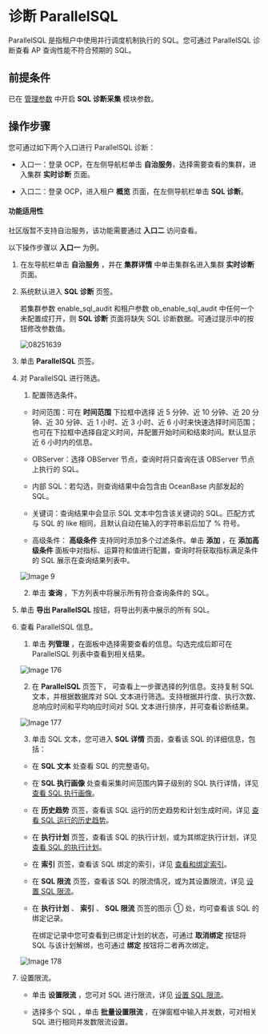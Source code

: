 诊断 ParallelSQL
===================================

ParallelSQL 是指租户中使用并行调度机制执行的 SQL。您可通过 ParallelSQL 诊断查看 AP 查询性能不符合预期的 SQL。

## 前提条件

已在 [管理参数](../../600.cluster-functions/300.manage-a-cluster/1200.manage-o&m-configuration/200.manage-o&m-configuration-parameters.md) 中开启 **SQL 诊断采集** 模块参数。

操作步骤
-------------------------

您可通过如下两个入口进行 ParallelSQL 诊断：

* 入口一：登录 OCP，在左侧导航栏单击 **自治服务**，选择需要查看的集群，进入集群 **实时诊断** 页面。

* 入口二：登录 OCP，进入租户 **概览** 页面，在左侧导航栏单击 **SQL 诊断**。

<main id="notice" type='notice'>
   <h4>功能适用性</h4>
   <p>社区版暂不支持自治服务，该功能需要通过 <b>入口二</b> 访问查看。</p>
</main>

以下操作步骤以 **入口一** 为例。

1. 在左导航栏单击 **自治服务** ，并在 **集群详情** 中单击集群名进入集群 **实时诊断** 页面。

2. 系统默认进入 **SQL 诊断** 页签。

    若集群参数 enable_sql_audit 和租户参数 ob_enable_sql_audit 中任何一个未配置成打开，则 **SQL 诊断** 页面将缺失 SQL 诊断数据。可通过提示中的按钮修改参数值。

    ![08251639](https://help-static-aliyun-doc.aliyuncs.com/assets/img/zh-CN/3045889261/p312416.png)
  
3. 单击 **ParallelSQL** 页签。

4. 对 ParallelSQL 进行筛选。

   1. 配置筛选条件。

     * 时间范围：可在 **时间范围** 下拉框中选择 近 5 分钟、近 10 分钟、近 20 分钟、近 30 分钟、近 1 小时、近 3 小时、近 6 小时来快速选择时间范围；也可在下拉框中选择自定义时间，并配置开始时间和结束时间。默认显示近 6 小时内的信息。

     * OBServer：选择 OBServer 节点，查询时将只查询在该 OBServer 节点上执行的 SQL。

     * 内部 SQL：若勾选，则查询结果中会包含由 OceanBase 内部发起的 SQL。

     * 关键词：查询结果中会显示 SQL 文本中包含该关键词的 SQL。匹配方式与 SQL 的 like 相同，且默认自动在输入的字符串前后加了 % 符号。

     * 高级条件： **高级条件** 支持同时添加多个过滤条件。单击 **添加** ，在 **添加高级条件** 面板中对指标、运算符和值进行配置，查询时将获取指标满足条件的 SQL 展示在查询结果列表中。

     ![Image 9](https://obbusiness-private.oss-cn-shanghai.aliyuncs.com/doc/img/ocp/432/parallelsql.png)

   2. 单击 **查询** ，下方列表中将展示所有符合查询条件的 SQL。

5. 单击 **导出 ParallelSQL** 按钮，将导出列表中展示的所有 SQL。

6. 查看 ParallelSQL 信息。

   1. 单击 **列管理** ，在面板中选择需要查看的信息。勾选完成后即可在 ParallelSQL 列表中查看到相关结果。

     ![Image 176](https://help-static-aliyun-doc.aliyuncs.com/assets/img/zh-CN/8291489461/p429718.png)

   2. 在 **ParallelSQL** 页签下， 可查看上一步骤选择的列信息。支持复制 SQL 文本，并根据数据库对 SQL 文本进行筛选。支持根据并行度、执行次数、总响应时间和平均响应时间对 SQL 文本进行排序，并可查看诊断结果。

     ![Image 177](https://help-static-aliyun-doc.aliyuncs.com/assets/img/zh-CN/8291489461/p429720.png)

   3. 单击 SQL 文本，您可进入 **SQL 详情** 页面，查看该 SQL 的详细信息，包括：

     * 在 **SQL 文本** 处查看 SQL 的完整语句。

     * 在 **SQL 执行画像** 处查看采集时间范围内算子级别的 SQL 执行详情，详见 [查看 SQL 执行画像](../100.manage-sql-diagnosis/1000.view-sql-details.md)。

     * 在 **历史趋势** 页签，查看该 SQL 运行的历史趋势和计划生成时间，详见 [查看 SQL 运行的历史趋势](../100.manage-sql-diagnosis/1000.view-sql-details.md)。

     * 在 **执行计划** 页签，查看该 SQL 的执行计划，或为其绑定执行计划，详见 [查看 SQL 的执行计划](../100.manage-sql-diagnosis/1000.view-sql-details.md)。

     * 在 **索引** 页签，查看该 SQL 绑定的索引，详见 [查看和绑定索引](../100.manage-sql-diagnosis/1000.view-sql-details.md)。

     * 在 **SQL 限流** 页签，查看该 SQL 的限流情况，或为其设置限流，详见 [设置 SQL 限流](../100.manage-sql-diagnosis/1000.view-sql-details.md)。

     * 在 **执行计划** 、 **索引** 、 **SQL 限流** 页签的图示 ① 处，均可查看该 SQL 的绑定记录。

       在绑定记录中您可查看到已绑定计划的状态，可通过 **取消绑定** 按钮将 SQL 与该计划解绑，也可通过 **绑定** 按钮将二者再次绑定。

     ![Image 178](https://help-static-aliyun-doc.aliyuncs.com/assets/img/zh-CN/8291489461/p429721.png)

7. 设置限流。

   * 单击 **设置限流** ，您可对 SQL 进行限流，详见 [设置 SQL 限流](../100.manage-sql-diagnosis/1000.view-sql-details.md)。

   * 选择多个 SQL ，单击 **批量设置限流** ，在弹窗框中输入并发数，可对相关 SQL 进行相同并发数限流设置。
